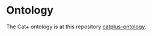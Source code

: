 # Ontology 

The Cat+ ontology is at this repository [catplus-ontology](https://github.com/sdsc-ordes/catplus-ontology).